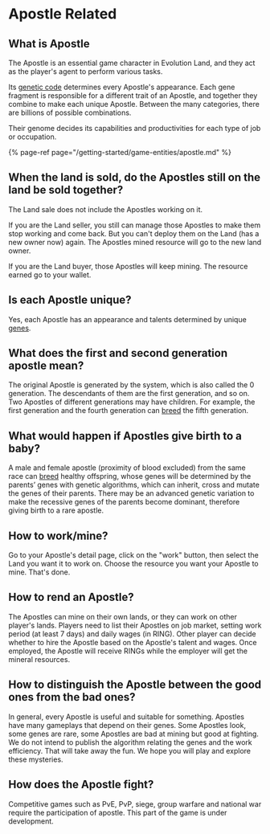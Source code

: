 # Apostle Related

## What is Apostle

The Apostle is an essential game character in Evolution Land, and they act as the player's agent to perform various tasks.

Its [genetic code](/getting-started/game-entities/apostle) determines every Apostle's appearance. Each gene fragment is responsible for a different trait of an Apostle, and together they combine to make each unique Apostle. Between the many categories, there are billions of possible combinations.

Their genome decides its capabilities and productivities for each type of job or occupation. 

{% page-ref page="/getting-started/game-entities/apostle.md" %}

## When the land is sold, do the Apostles still on the land be sold together?

The Land sale does not include the Apostles working on it.  

If you are the Land seller, you still can manage those Apostles to make them stop working and come back.  But you can't deploy them on the Land (has a new owner now) again.  The Apostles mined resource will go to the new land owner.

If you are the Land buyer, those Apostles will keep mining.  The resource earned go to your wallet.

## Is each Apostle unique?

Yes, each Apostle has an appearance and talents determined by unique [genes](/getting-started/game-entities/apostle/genome.md).

## What does the first and second generation apostle mean?

The original Apostle is generated by the system, which is also called the 0 generation. The descendants of them are the first generation, and so on. Two Apostles of different generations may have children. For example, the first generation and the fourth generation can [breed](/getting-started/game-entities/apostle/breed.md) the fifth generation.

## What would happen if Apostles give birth to a baby?

A male and female apostle \(proximity of blood excluded\) from the same race can [breed](/getting-started/game-entities/apostle/breed.md) healthy offspring, whose genes will be determined by the parents’ genes with genetic algorithms, which can inherit, cross and mutate the genes of their parents. There may be an advanced genetic variation to make the recessive genes of the parents become dominant, therefore giving birth to a rare apostle.

## How to work/mine?

Go to your Apostle's detail page, click on the "work" button, then select the Land you want it to work on.  Choose the resource you want your Apostle to mine.  That's done.

## How to rend an Apostle?

The Apostles can mine on their own lands, or they can work on other player's lands.  Players need to list their Apostles on job market, setting work period \(at least 7 days\) and daily wages \(in RING\). Other player can decide whether to hire the Apostle based on the Apostle's talent and wages.  Once employed, the Apostle will receive RINGs while the employer will get the mineral resources.

## How to distinguish the Apostle between the good ones from the  bad ones?

In general, every Apostle is useful and suitable for something. Apostles have many gameplays that depend on their genes. Some Apostles look, some genes are rare, some Apostles are bad at mining but good at fighting. We do not intend to publish the algorithm relating the genes and the work efficiency. That will take away the fun. We hope you will play and explore these mysteries.

## How does the Apostle fight?

Competitive games such as PvE, PvP, siege, group warfare and national war require the participation of apostle. This part of the game is under development.

